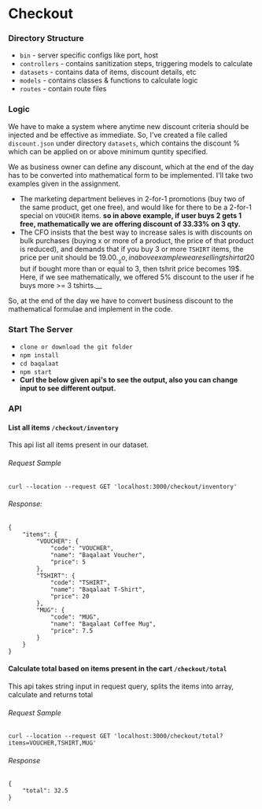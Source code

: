 # Checkout

### Directory Structure

- `bin` - server specific configs like port, host
- `controllers` - contains sanitization steps, triggering models to calculate
- `datasets` - contains data of items, discount details, etc
- `models` - contains classes & functions to calculate logic
- `routes` - contain route files

### Logic

We have to make a system where anytime new discount criteria should be injected and be effective as immediate. So, I've created a file called `discount.json` under directory `datasets`, which contains the discount % which can be applied on or above minimum quntity specified.

We as business owner can define any discount, which at the end of the day has to be converted into mathematical form to be implemented. I'll take two examples given in the assignment.

- The marketing department believes in 2-for-1 promotions (buy two of the same product, get one free), and would like for there to be a 2-for-1 special on `VOUCHER` items.
__so in above example, if user buys 2 gets 1 free, mathematically we are offering discount of 33.33% on 3 qty.__
- The CFO insists that the best way to increase sales is with discounts on bulk purchases
(buying x or more of a product, the price of that product is reduced), and demands that if you
buy 3 or more `TSHIRT` items, the price per unit should be 19.00$.
__So, in above example we are selling tshirt at 20$ but if bought more than or equal to 3, then tshrit price becomes 19$. Here, if we see mathematically, we offered 5% discount to the user if he buys more >= 3 tshirts.__

So, at the end of the day we have to convert business discount to the mathematical formulae and implement in the code.

### Start The Server
- `clone or download the git folder`
- `npm install`
- `cd baqalaat`
- `npm start`
- __Curl the below given api's to see the output, also you can change input to see different output.__

### API

#### List all items `/checkout/inventory`
This api list all items present in our dataset.

###### Request Sample
```
curl --location --request GET 'localhost:3000/checkout/inventory'
```
###### Response:
```
{
    "items": {
        "VOUCHER": {
            "code": "VOUCHER",
            "name": "Baqalaat Voucher",
            "price": 5
        },
        "TSHIRT": {
            "code": "TSHIRT",
            "name": "Baqalaat T-Shirt",
            "price": 20
        },
        "MUG": {
            "code": "MUG",
            "name": "Baqalaat Coffee Mug",
            "price": 7.5
        }
    }
}
```

#### Calculate total based on items present in the cart `/checkout/total`
This api takes string input in request query, splits the items into array, calculate and returns total
###### Request Sample
```
curl --location --request GET 'localhost:3000/checkout/total?items=VOUCHER,TSHIRT,MUG'
```
###### Response
```
{
    "total": 32.5
}
```